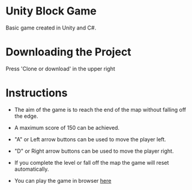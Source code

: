 # Unity Block Game
Basic game created in Unity and C#.

# Downloading the Project
Press 'Clone or download' in the upper right

# Instructions
- The aim of the game is to reach the end of the map without falling off the edge. 
- A maximum score of 150 can be achieved. 
- "A" or Left arrow buttons can be used to move the player left. 
- "D" or Right arrow buttons can be used to move the player right. 
- If you complete the level or fall off the map the game will reset automatically.

- You can play the game in browser [here](https://wonderful-torvalds-9e7935.netlify.com/)
